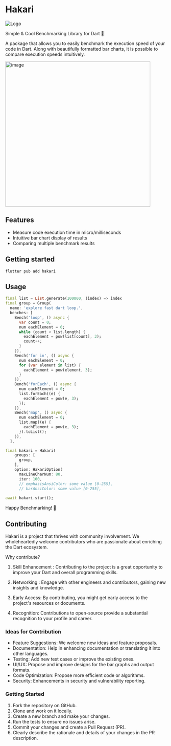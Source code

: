 <!--
This README describes the package. If you publish this package to pub.dev,
this README's contents appear on the landing page for your package.

For information about how to write a good package README, see the guide for
[writing package pages](https://dart.dev/guides/libraries/writing-package-pages).

For general information about developing packages, see the Dart guide for
[creating packages](https://dart.dev/guides/libraries/create-library-packages)
and the Flutter guide for
[developing packages and plugins](https://flutter.dev/developing-packages).
-->

# Hakari
![Logo](https://github.com/obutora/hakari/assets/24934672/f39aa2e2-fc47-43e3-ae9e-431ef8925c0e)

Simple & Cool Benchmarking Library for Dart 🚀



A package that allows you to easily benchmark the execution speed of your code in Dart. Along with beautifully formatted bar charts, it is possible to compare execution speeds intuitively.

<img width="454" alt="image" src="https://github.com/obutora/hakari/assets/24934672/fc14deb4-9353-4def-bf9c-2cce0547bda3">

## Features

- Measure code execution time in micro/milliseconds
- Intuitive bar chart display of results
- Comparing multiple benchmark results

## Getting started

```
flutter pub add hakari
```

## Usage

```dart
final list = List.generate(100000, (index) => index
final group = Group(
  name: 'explore fast dart loop.',
  benches: [
    Bench('loop', () async {
      var count = 0;
      num eachElement = 0;
      while (count < list.length) {
        eachElement = pow(list[count], 3);
        count++;
      }
    }),
    Bench('for in', () async {
      num eachElement = 0;
      for (var element in list) {
        eachElement = pow(element, 3);
      }
    }),
    Bench('forEach', () async {
      num eachElement = 0;
      list.forEach((e) {
        eachElement = pow(e, 3);
      });
    }),
    Bench('map', () async {
      num eachElement = 0;
      list.map((e) {
        eachElement = pow(e, 3);
      }).toList();
    }),
  ],

final hakari = Hakari(
    groups: [
      group,
    ],
    option: HakariOption(
      maxLineCharNum: 80,
      iter: 100,
      // emphasisAnsiColor: some value [0-255],
      // barAnsiColor: some value [0-255],
    
await hakari.start();
```

Happy Benchmarking! 🚀

## Contributing
Hakari is a project that thrives with community involvement. We wholeheartedly welcome contributors who are passionate about enriching the Dart ecosystem.

Why contribute?
1. Skill Enhancement : Contributing to the project is a great opportunity to improve your Dart and overall programming skills.

2. Networking : Engage with other engineers and contributors, gaining new insights and knowledge.

3. Early Access: By contributing, you might get early access to the project's resources or documents.
4. Recognition: Contributions to open-source provide a substantial recognition to your profile and career.

### Ideas for Contribution
- Feature Suggestions: We welcome new ideas and feature proposals.
- Documentation: Help in enhancing documentation or translating it into other languages.
- Testing: Add new test cases or improve the existing ones.
- UI/UX: Propose and improve designs for the bar graphs and output formats.
- Code Optimization: Propose more efficient code or algorithms.
- Security: Enhancements in security and vulnerability reporting.

### Getting Started
1. Fork the repository on GitHub.
2. Clone and work on it locally.
3. Create a new branch and make your changes.
4. Run the tests to ensure no issues arise.
5. Commit your changes and create a Pull Request (PR).
6. Clearly describe the rationale and details of your changes in the PR description.
